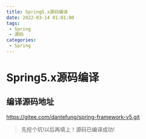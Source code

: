 ```yaml
---
title: Spring5.x源码编译
date: 2022-03-14 01:01:00
tags:
 - Spring
 - 源码
categories:
 - Spring
---
```


# Spring5.x源码编译

## 编译源码地址

https://gitee.com/dantefung/spring-framework-v5.git

> 先挖个坑!以后再填上！源码已编译成功!
